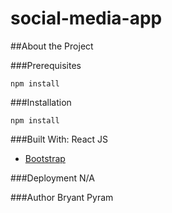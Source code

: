 # social-media-app

##About the Project


###Prerequisites

```
npm install
```

###Installation

```
npm install
```

###Built With:
React JS
* [Bootstrap](https://getbootstrap.com)


###Deployment
N/A

###Author
Bryant Pyram

